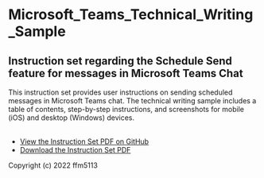 # Microsoft_Teams_Technical_Writing_Sample
<h2>Instruction set regarding the Schedule Send feature for messages in Microsoft Teams Chat</h2>
This instruction set provides user instructions on sending scheduled messages in Microsoft Teams chat. The technical writing sample includes a table of contents, step-by-step instructions, and screenshots for mobile (iOS) and desktop (Windows) devices. 
<br><br>
<ul>
  <li>
    <a href="https://github.com/ffm5113/Microsoft_Teams_Technical_Writing_Sample/blob/main/Forrest%20Moulin%20-%20Schedule%20Send%20Teams%20Instruction%20Set.pdf">View the Instruction Set PDF on GitHub</a>
  </li>
  <li>
    <a href="https://github.com/ffm5113/Microsoft_Teams_Technical_Writing_Sample/raw/main/Forrest%20Moulin%20-%20Schedule%20Send%20Teams%20Instruction%20Set.pdf">Download the Instruction Set PDF</a>
  </li>
  </ul>
  
Copyright (c) 2022 ffm5113
